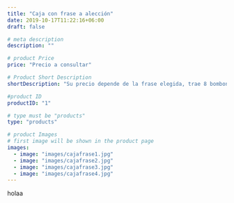```yaml
---
title: "Caja con frase a alección"
date: 2019-10-17T11:22:16+06:00
draft: false

# meta description
description: ""

# product Price
price: "Precio a consultar"

# Product Short Description
shortDescription: "Su precio depende de la frase elegida, trae 8 bombones rellenos al rededor."

#product ID
productID: "1"

# type must be "products"
type: "products"

# product Images
# first image will be shown in the product page
images:
  - image: "images/cajafrase1.jpg"
  - image: "images/cajafrase2.jpg"
  - image: "images/cajafrase3.jpg"
  - image: "images/cajafrase4.jpg"
---
```



  holaa